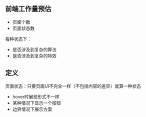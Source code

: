 ## 前端工作量预估
* 页面个数
* 页面状态数


每种状态下：
* 是否涉及到复杂的算法
* 是否涉及到复杂的特效
    

## 定义

页面状态：只要页面UI不完全一样（不包括内容的差异）就算一种状态

* hover时展现形式不一样
* 某种情况下显示一个按钮
* 边界情况下展示方案
    